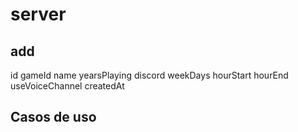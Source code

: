 # server
 
## add

id
gameId
name
yearsPlaying
discord
weekDays
hourStart
hourEnd
useVoiceChannel
createdAt

## Casos de uso
